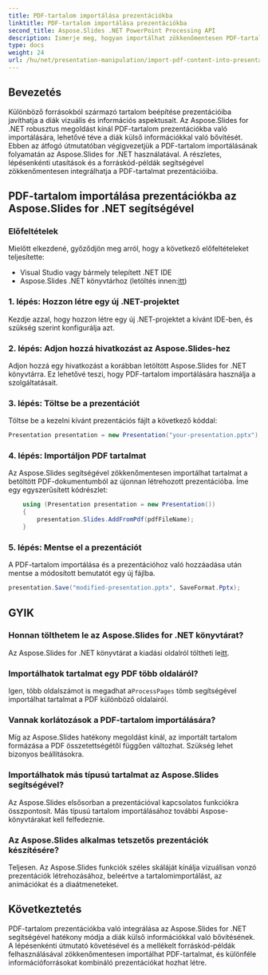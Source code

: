 ```yaml
---
title: PDF-tartalom importálása prezentációkba
linktitle: PDF-tartalom importálása prezentációkba
second_title: Aspose.Slides .NET PowerPoint Processing API
description: Ismerje meg, hogyan importálhat zökkenőmentesen PDF-tartalmat prezentációkba az Aspose.Slides for .NET segítségével. Ez a forráskódot tartalmazó, lépésenkénti útmutató segít a prezentációk tökéletesítésében külső PDF-tartalom integrálásával.
type: docs
weight: 24
url: /hu/net/presentation-manipulation/import-pdf-content-into-presentations/
---
```


## Bevezetés
Különböző forrásokból származó tartalom beépítése prezentációiba javíthatja a diák vizuális és információs aspektusait. Az Aspose.Slides for .NET robusztus megoldást kínál PDF-tartalom prezentációkba való importálására, lehetővé téve a diák külső információkkal való bővítését. Ebben az átfogó útmutatóban végigvezetjük a PDF-tartalom importálásának folyamatán az Aspose.Slides for .NET használatával. A részletes, lépésenkénti utasítások és a forráskód-példák segítségével zökkenőmentesen integrálhatja a PDF-tartalmat prezentációiba.

## PDF-tartalom importálása prezentációkba az Aspose.Slides for .NET segítségével

### Előfeltételek
Mielőtt elkezdené, győződjön meg arról, hogy a következő előfeltételeket teljesítette:
- Visual Studio vagy bármely telepített .NET IDE
-  Aspose.Slides .NET könyvtárhoz (letöltés innen:[itt](https://releases.aspose.com/slides/net/))

### 1. lépés: Hozzon létre egy új .NET-projektet
Kezdje azzal, hogy hozzon létre egy új .NET-projektet a kívánt IDE-ben, és szükség szerint konfigurálja azt.

### 2. lépés: Adjon hozzá hivatkozást az Aspose.Slides-hez
Adjon hozzá egy hivatkozást a korábban letöltött Aspose.Slides for .NET könyvtárra. Ez lehetővé teszi, hogy PDF-tartalom importálására használja a szolgáltatásait.

### 3. lépés: Töltse be a prezentációt
Töltse be a kezelni kívánt prezentációs fájlt a következő kóddal:

```csharp
Presentation presentation = new Presentation("your-presentation.pptx");
```

### 4. lépés: Importáljon PDF tartalmat
Az Aspose.Slides segítségével zökkenőmentesen importálhat tartalmat a betöltött PDF-dokumentumból az újonnan létrehozott prezentációba. Íme egy egyszerűsített kódrészlet:

```csharp
    using (Presentation presentation = new Presentation())
    {
        presentation.Slides.AddFromPdf(pdfFileName);
    }
```

### 5. lépés: Mentse el a prezentációt
A PDF-tartalom importálása és a prezentációhoz való hozzáadása után mentse a módosított bemutatót egy új fájlba.

```csharp
presentation.Save("modified-presentation.pptx", SaveFormat.Pptx);
```

## GYIK

### Honnan tölthetem le az Aspose.Slides for .NET könyvtárat?
 Az Aspose.Slides for .NET könyvtárat a kiadási oldalról töltheti le[itt](https://releases.aspose.com/slides/net/).

### Importálhatok tartalmat egy PDF több oldaláról?
Igen, több oldalszámot is megadhat a`ProcessPages` tömb segítségével importálhat tartalmat a PDF különböző oldalairól.

### Vannak korlátozások a PDF-tartalom importálására?
Míg az Aspose.Slides hatékony megoldást kínál, az importált tartalom formázása a PDF összetettségétől függően változhat. Szükség lehet bizonyos beállításokra.

### Importálhatok más típusú tartalmat az Aspose.Slides segítségével?
Az Aspose.Slides elsősorban a prezentációval kapcsolatos funkciókra összpontosít. Más típusú tartalom importálásához további Aspose-könyvtárakat kell felfedeznie.

### Az Aspose.Slides alkalmas tetszetős prezentációk készítésére?
Teljesen. Az Aspose.Slides funkciók széles skáláját kínálja vizuálisan vonzó prezentációk létrehozásához, beleértve a tartalomimportálást, az animációkat és a diaátmeneteket.

## Következtetés
PDF-tartalom prezentációkba való integrálása az Aspose.Slides for .NET segítségével hatékony módja a diák külső információkkal való bővítésének. A lépésenkénti útmutató követésével és a mellékelt forráskód-példák felhasználásával zökkenőmentesen importálhat PDF-tartalmat, és különféle információforrásokat kombináló prezentációkat hozhat létre.